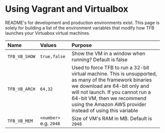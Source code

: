 # Using Vagrant and Virtualbox 

README's for development and production environments exist. This
page is solely for building a list of the environment variables 
that modify how TFB launches your Virtuabox virtual machines. 

| Name                             | Values              | Purpose                  |
| :------------------------------- | :------------------ | :----------------------- | 
| `TFB_VB_SHOW`                    | `true,false`        | Show the VM in a window when running? Default is false
| `TFB_VB_ARCH`                    | `64,32`             | Used to force TFB to run a 32-bit virtual machine. This is unsupported, as many of the framework binaries we download are 64-bit only and will not launch. If you cannot run a 64-bit VM, then we recommend using the Amazon AWS provider instead of using this variable
| `TFB_VB_MEM`                     | `<number>` e.g. `2048` | Size of VM's RAM in MB. Default is `2048`

